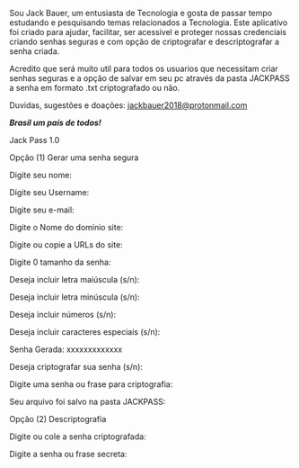 Sou Jack Bauer, um entusiasta de Tecnologia e gosta de passar tempo estudando e pesquisando temas relacionados a Tecnologia. 
Este aplicativo foi criado para ajudar, facilitar, ser acessivel e proteger nossas credenciais criando senhas seguras e com opção de criptografar e descriptografar a senha criada. 

Acredito que será muito util para todos os usuarios que necessitam criar senhas seguras e a opção de salvar em seu pc através da pasta JACKPASS a senha em formato .txt criptografado ou não. 

Duvidas, sugestões e doações: jackbauer2018@protonmail.com 


***Brasil um país de todos!***

Jack Pass 1.0

Opção (1) Gerar uma senha segura

Digite seu nome:

Digite seu Username: 

Digite seu e-mail: 

Digite o Nome do domínio site: 

Digite ou copie a URLs do site: 

Digite 0 tamanho da senha: 

Deseja incluir letra maiúscula (s/n): 

Deseja incluir letra minúscula (s/n): 

Deseja incluir números (s/n): 

Deseja incluir caracteres especiais (s/n):

Senha Gerada: xxxxxxxxxxxxx

Deseja criptografar sua senha (s/n): 

Digite uma senha ou frase para criptografia:

Seu arquivo foi salvo na pasta JACKPASS:

Opção (2) Descriptografia

Digite ou cole a senha criptografada: 

Digite a senha ou frase secreta:
